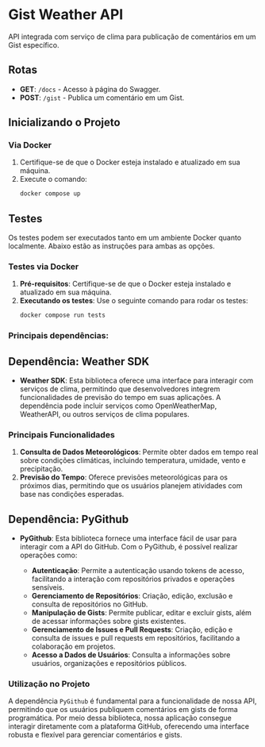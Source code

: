 # Gist Weather API

API integrada com serviço de clima para publicação de comentários em um Gist específico.

## Rotas
- **GET**: `/docs` - Acesso à página do Swagger.
- **POST**: `/gist` - Publica um comentário em um Gist.

## Inicializando o Projeto

### Via Docker
1. Certifique-se de que o Docker esteja instalado e atualizado em sua máquina.
2. Execute o comando:
   ```bash
   docker compose up


## Testes

Os testes podem ser executados tanto em um ambiente Docker quanto localmente. Abaixo estão as instruções para ambas as opções.

### Testes via Docker

1. **Pré-requisitos**: Certifique-se de que o Docker esteja instalado e atualizado em sua máquina.
2. **Executando os testes**: Use o seguinte comando para rodar os testes:
   ```bash
   docker compose run tests

### Principais dependências:

## Dependência: Weather SDK

- **Weather SDK**: Esta biblioteca oferece uma interface para interagir com serviços de clima, permitindo que desenvolvedores integrem funcionalidades de previsão do tempo em suas aplicações. A dependência pode incluir serviços como OpenWeatherMap, WeatherAPI, ou outros serviços de clima populares.

### Principais Funcionalidades

1. **Consulta de Dados Meteorológicos**: Permite obter dados em tempo real sobre condições climáticas, incluindo temperatura, umidade, vento e precipitação.
2. **Previsão do Tempo**: Oferece previsões meteorológicas para os próximos dias, permitindo que os usuários planejem atividades com base nas condições esperadas.

## Dependência: PyGithub

- **PyGithub**: Esta biblioteca fornece uma interface fácil de usar para interagir com a API do GitHub. Com o PyGithub, é possível realizar operações como:

  - **Autenticação**: Permite a autenticação usando tokens de acesso, facilitando a interação com repositórios privados e operações sensíveis.
  - **Gerenciamento de Repositórios**: Criação, edição, exclusão e consulta de repositórios no GitHub.
  - **Manipulação de Gists**: Permite publicar, editar e excluir gists, além de acessar informações sobre gists existentes.
  - **Gerenciamento de Issues e Pull Requests**: Criação, edição e consulta de issues e pull requests em repositórios, facilitando a colaboração em projetos.
  - **Acesso a Dados de Usuários**: Consulta a informações sobre usuários, organizações e repositórios públicos.

### Utilização no Projeto

A dependência `PyGithub` é fundamental para a funcionalidade de nossa API, permitindo que os usuários publiquem comentários em gists de forma programática. Por meio dessa biblioteca, nossa aplicação consegue interagir diretamente com a plataforma GitHub, oferecendo uma interface robusta e flexível para gerenciar comentários e gists.


